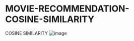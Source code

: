 # MOVIE-RECOMMENDATION-COSINE-SIMILARITY
COSINE SIMILARITY
![image](https://user-images.githubusercontent.com/92329235/170825564-68a1f24b-91b4-4aa7-b430-7d9d38630f42.png)
